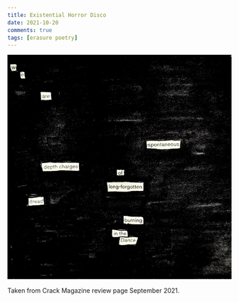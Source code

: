 ```yaml
---
title: Existential Horror Disco
date: 2021-10-20
comments: true
tags: [erasure poetry]
---
```

<img src="/assets/images/articles/2021/darkdisco.jpeg" alt="erasure poem: We are spontaneous depth charges/ of long-forgotten dread/ burning in the dance" title="This will be the sound of the summer 2022, mark my words." class="responsive"><br>

Taken from Crack Magazine review page September 2021.

